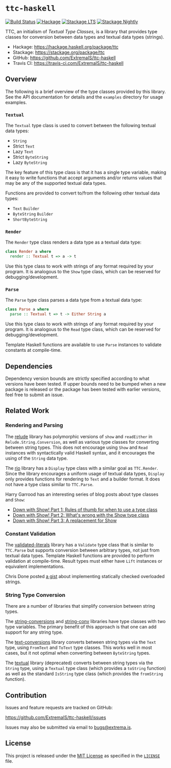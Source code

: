 # `ttc-haskell`

[![Build Status](https://travis-ci.com/ExtremaIS/ttc-haskell.svg?branch=master)](https://travis-ci.com/ExtremaIS/ttc-haskell)
[![Hackage](https://img.shields.io/hackage/v/ttc.svg)](https://hackage.haskell.org/package/ttc)
[![Stackage LTS](https://stackage.org/package/ttc/badge/lts)](https://stackage.org/package/ttc)
[![Stackage Nightly](https://stackage.org/package/ttc/badge/nightly)](https://stackage.org/nightly/package/ttc)

TTC, an initialism of _Textual Type Classes_, is a library that provides type
classes for conversion between data types and textual data types (strings).

* Hackage: <https://hackage.haskell.org/package/ttc>
* Stackage: <https://stackage.org/package/ttc>
* GitHub: <https://github.com/ExtremaIS/ttc-haskell>
* Travis CI: <https://travis-ci.com/ExtremaIS/ttc-haskell>

## Overview

The following is a brief overview of the type classes provided by this
library.  See the API documentation for details and the `examples` directory
for usage examples.

### `Textual`

The `Textual` type class is used to convert between the following textual data
types:

* `String`
* Strict `Text`
* Lazy `Text`
* Strict `ByteString`
* Lazy `ByteString`

The key feature of this type class is that it has a single type variable,
making it easy to write functions that accept arguments and/or returns values
that may be any of the supported textual data types.

Functions are provided to convert to/from the following other textual data
types:

* `Text` `Builder`
* `ByteString` `Builder`
* `ShortByteString`

### `Render`

The `Render` type class renders a data type as a textual data type:

```haskell
class Render a where
  render :: Textual t => a -> t
```

Use this type class to work with strings of any format required by your
program.  It is analogous to the `Show` type class, which can be reserved
for debugging/development.

### `Parse`

The `Parse` type class parses a data type from a textual data type:

```haskell
class Parse a where
  parse :: Textual t => t -> Either String a
```

Use this type class to work with strings of any format required by your
program.  It is analogous to the `Read` type class, which can be reserved
for debugging/development.

Template Haskell functions are available to use `Parse` instances to validate
constants at compile-time.

## Dependencies

Dependency version bounds are strictly specified according to what versions
have been tested.  If upper bounds need to be bumped when a new package is
released or the package has been tested with earlier versions, feel free to
submit an issue.

## Related Work

### Rendering and Parsing

The [relude](https://hackage.haskell.org/package/relude) library has
polymorphic versions of `show` and `readEither` in `Relude.String.Conversion`,
as well as various type classes for converting between string types.  This
does not encourage using `Show` and `Read` instances with syntactically valid
Haskell syntax, and it encourages the using of the `String` data type.

The [rio](https://hackage.haskell.org/package/rio) library has a `Display`
type class with a similar goal as `TTC.Render`.  Since the library encourages
a uniform usage of textual data types, `Display` only provides functions for
rendering to `Text` and a builder format.  It does not have a type class
similar to `TTC.Parse`.

Harry Garrood has an interesting series of blog posts about type classes and
`Show`:

* [Down with Show! Part 1: Rules of thumb for when to use a type class](https://harry.garrood.me/blog/down-with-show-part-1/)
* [Down with Show! Part 2: What's wrong with the Show type class](https://harry.garrood.me/blog/down-with-show-part-2/)
* [Down with Show! Part 3: A replacement for Show](https://harry.garrood.me/blog/down-with-show-part-3/)

### Constant Validation

The
[validated-literals](https://hackage.haskell.org/package/validated-literals)
library has a `Validate` type class that is similar to `TTC.Parse` but
supports conversion between arbitrary types, not just from textual data types.
Template Haskell functions are provided to perform validation at compile-time.
Result types must either have `Lift` instances or equivalent implementations.

Chris Done posted
[a gist](https://gist.github.com/chrisdone/809296b769ee36d352ae4f8dbe89a364)
about implementing statically checked overloaded strings.

### String Type Conversion

There are a number of libraries that simplify conversion between string types.

The
[string-conversions](https://hackage.haskell.org/package/string-conversions)
and [string-conv](https://hackage.haskell.org/package/string-conv) libraries
have type classes with two type variables.  The primary benefit of this
approach is that one can add support for any string type.

The [text-conversions](https://hackage.haskell.org/package/text-conversions)
library converts between string types via the `Text` type, using `FromText`
and `ToText` type classes.  This works well in most cases, but it not optimal
when converting between `ByteString` types.

The [textual](https://hackage.haskell.org/package/textual) library
(deprecated) converts between string types via the `String` type, using a
`Textual` type class (which provides a `toString` function) as well as the
standard `IsString` type class (which provides the `fromString` function).

## Contribution

Issues and feature requests are tracked on GitHub:

<https://github.com/ExtremaIS/ttc-haskell/issues>

Issues may also be submitted via email to <bugs@extrema.is>.

## License

This project is released under the
[MIT License](https://opensource.org/licenses/MIT) as specified in the
[`LICENSE`](/ExtremaIS/ttc-haskell/blob/master/LICENSE) file.
